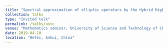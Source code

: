 ```yaml
---
title: "Spectral approximation of elliptic operators by the Hybrid High-Order method"
collection: talks
type: "Invited talk"
permalink: /talks/ustc
venue: "Mathematics seminar, University of Science and Technology of China"
date: 2019-04-10
location: "Hefei, Anhui, China"
---
```

